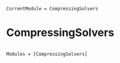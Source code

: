 ```@meta
CurrentModule = CompressingSolvers
```

# CompressingSolvers

```@index
```

```@autodocs
Modules = [CompressingSolvers]
```
